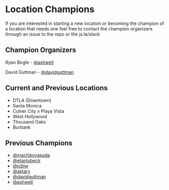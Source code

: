 # Location Champions
If you are interested in starting a new location or
becoming the champion of a location that needs one feel free to contact
the champion organizers through an issue to the repo or the js.la/slack


## Champion Organizers
Ryan Bogle - [@ashwell](https://github.com/ashwell)

David Guttman - [@davidguttman](https://github.com/davidguttman)


## Current and Previous Locations
* DTLA (Downtown)
* Santa Monica
* Culver City x Playa Vista
* West Hollywood
* Thousand Oaks
* Burbank

## Previous Champions
* [@machikoyasuda](https://github.com/machikoyasuda/)
* [@etanlubeck](https://github.com/etanlubeck/)
* [@jcblw](https://github.com/jcblw/)
* [@aktary](https://github.com/aktary/)
* [@davidguttman](https://github.com/davidguttman/)
* [@ashwell](https://github.com/ashwell)


